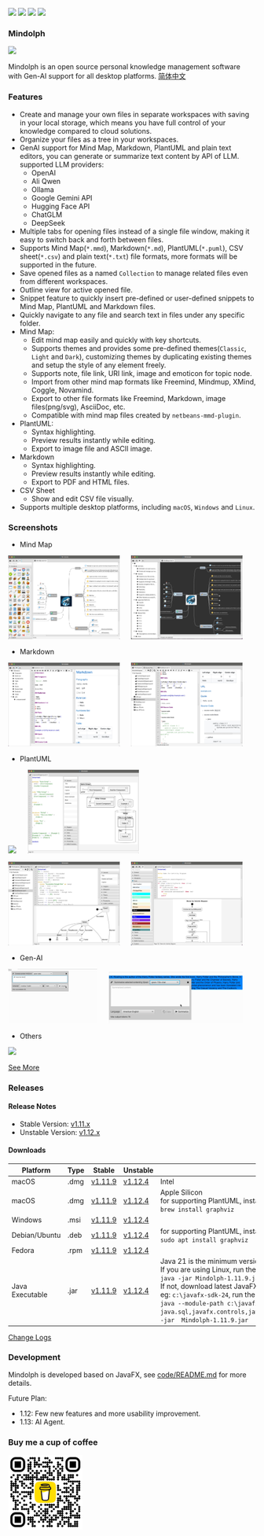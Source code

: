 <p>
	<a title="Releases" target="_blank" href="https://github.com/mindolph/Mindolph/releases"><img src="https://img.shields.io/github/release/mindolph/Mindolph.svg?style=flat-square&color=9CF"></a>
	<a title="Downloads" target="_blank" href="https://github.com/mindolph/Mindolph/releases"><img src="https://img.shields.io/github/downloads/mindolph/Mindolph/total.svg?style=flat-square&color=blueviolet"></a>
	<a title="GitHub Commits" target="_blank" href="https://github.com/mindolph/Mindolph/commits/main/"><img src="https://img.shields.io/github/commit-activity/m/mindolph/Mindolph.svg?style=flat-square"></a>
	<a title="Last Commit" target="_blank" href="https://github.com/mindolph/Mindolph/commits/main/"><img src="https://img.shields.io/github/last-commit/mindolph/Mindolph.svg?style=flat-square&color=FF9900"></a>
</p>

### Mindolph

![](./DemoWorkspace/app_30.png)

Mindolph is an open source personal knowledge management software with Gen-AI support for all desktop platforms. [简体中文](./docs/README_zh_CN.md)


### Features
* Create and manage your own files in separate workspaces with saving in your local storage, which means you have full control of your knowledge compared to cloud solutions.
* Organize your files as a tree in your workspaces.
* GenAI support for Mind Map, Markdown, PlantUML and plain text editors, you can generate or summarize text content by API of LLM. supported LLM providers:
	* OpenAI  
	* Ali Qwen  
	* Ollama  
	* Google Gemini API  
	* Hugging Face API  
	* ChatGLM  
	* DeepSeek
* Multiple tabs for opening files instead of a single file window, making it easy to switch back and forth between files.
* Supports Mind Map(`*.mmd`), Markdown(`*.md`), PlantUML(`*.puml`), CSV sheet(`*.csv`) and plain text(`*.txt`) file formats, more formats will be supported in the future.
* Save opened files  as a named `Collection` to manage related files even from different workspaces.
* Outline view for active opened file.
* Snippet feature to quickly insert pre-defined or user-defined snippets to Mind Map, PlantUML and Markdown files.
* Quickly navigate to any file and search text in files under any specific folder.
* Mind Map:
	* Edit mind map easily and quickly with key shortcuts.
	* Supports themes and provides some pre-defined themes(`Classic`, `Light` and `Dark`), customizing themes by duplicating existing themes and setup the style of any element freely.
	* Supports note, file link, URI link, image and emoticon for topic node.
	* Import from other mind map formats like Freemind, Mindmup, XMind, Coggle, Novamind.
	* Export to other file formats like Freemind, Markdown, image files(png/svg), AsciiDoc, etc.
	* Compatible with mind map files created by `netbeans-mmd-plugin`.
* PlantUML:
	* Syntax highlighting.
	* Preview results instantly while editing.
	* Export to image file and ASCII image.
* Markdown
	* Syntax highlighting.
	* Preview results instantly while editing.
	* Export to PDF and HTML files.
* CSV Sheet
	* Show and edit CSV file visually.
* Supports multiple desktop platforms, including `macOS`, `Windows` and `Linux`.


### Screenshots
* Mind Map
<p float="left">
	<img src="docs/screenshots/mindmap_light_snippet.jpg" width="45%"/>
	&nbsp;&nbsp;&nbsp;&nbsp;
	<img src="docs/screenshots/mindmap_dark_outline.jpg" width="45%"/>
</p>

* Markdown
<p float="left">
	<img src="docs/screenshots/markdown1.jpg" width="45%"/>
	&nbsp;&nbsp;&nbsp;&nbsp;
	<img src="docs/screenshots/markdown2.jpg" width="45%"/>
</p>

* PlantUML
<p float="left">
	<img src="docs/screenshots/puml_sequence.jpg" width="45%"/>
	&nbsp;&nbsp;&nbsp;&nbsp;
	<img src="docs/screenshots/puml_component2.jpg" width="45%"/>
</p>
<p float="left">
	<img src="docs/screenshots/puml_state.jpg" width="45%"/>
	&nbsp;&nbsp;&nbsp;&nbsp;
	<img src="docs/screenshots/puml_activity_snippet.jpg" width="45%"/>
</p>

* Gen-AI
<p float="left">
	<img src="docs/release-notes/v1.11/v1.11_genai_streaming.gif" width="36%"/>
	&nbsp;&nbsp;&nbsp;&nbsp;
	<img src="docs/release-notes/v1.11/v1.11_genai_summarize.gif" width="54%"/>
</p>

* Others
<p float="left">
	<img src="docs/screenshots/find_in_files.jpg" width="45%"/>
	&nbsp;&nbsp;&nbsp;&nbsp;
</p>

[See More](docs/screenshots.md)


### Releases

#### Release Notes

* Stable Version: [v1.11.x](docs/release-notes/v1.11/v1.11.md)
* Unstable Version: [v1.12.x](docs/release-notes/v1.12/v1.12.md)

#### Downloads

|Platform|Type|Stable|Unstable|Note|
|----|----|----|----|----|
|macOS|.dmg|[v1.11.9](https://github.com/mindolph/Mindolph/releases/download/v1.11.9/Mindolph-1.11.9-x64.dmg) |[v1.12.4](https://github.com/mindolph/Mindolph/releases/download/v1.12.4/Mindolph-1.12.4-x64.dmg) | Intel |
|macOS|.dmg|[v1.11.9](https://github.com/mindolph/Mindolph/releases/download/v1.11.9/Mindolph-1.11.9-aarch64.dmg) |[v1.12.4](https://github.com/mindolph/Mindolph/releases/download/v1.12.4/Mindolph-1.12.4-aarch64.dmg) | Apple Silicon </br>for supporting PlantUML, install graphviz first:</br>`brew install graphviz`|
|Windows|.msi|[v1.11.9](https://github.com/mindolph/Mindolph/releases/download/v1.11.9/Mindolph-1.11.9.msi) |[v1.12.4](https://github.com/mindolph/Mindolph/releases/download/v1.12.4/Mindolph-1.12.4.msi) | |
|Debian/Ubuntu|.deb|[v1.11.9](https://github.com/mindolph/Mindolph/releases/download/v1.11.9/Mindolph-1.11.9.deb)|[v1.12.4](https://github.com/mindolph/Mindolph/releases/download/v1.12.4/Mindolph-1.12.4.deb)|	for supporting PlantUML, install graphviz first:</br>  `sudo apt install graphviz`|
|Fedora|.rpm|[v1.11.9](https://github.com/mindolph/Mindolph/releases/download/v1.11.9/Mindolph-1.11.9.rpm)|[v1.12.4](https://github.com/mindolph/Mindolph/releases/download/v1.12.4/Mindolph-1.12.4.rpm)| |
|Java Executable|.jar|[v1.11.9](https://github.com/mindolph/Mindolph/releases/download/v1.11.9/Mindolph-1.11.9.jar)|[v1.12.4](https://github.com/mindolph/Mindolph/releases/download/v1.12.4/Mindolph-1.12.4.jar)| Java 21 is the minimum version to run this application. 	</br> If you are using Linux, run the jar like this:  </br> `java -jar Mindolph-1.11.9.jar`  </br> If not, download latest JavaFX SDK for your platform and extract to somewhere eg: `c:\javafx-sdk-24`, run the jar file like this:   </br> `java --module-path c:\javafx-sdk-24\lib --add-modules  java.sql,javafx.controls,javafx.fxml,javafx.swing,javafx.web,jdk.crypto.ec -jar  Mindolph-1.11.9.jar` |


[Change Logs](docs/change_logs.md)


### Development

Mindolph is developed based on JavaFX, see [code/README.md](code/README.md) for more details.

Future Plan:  

* 1.12: Few new features and more usability improvement.
* 1.13: AI Agent.

### Buy me a cup of coffee

<img src="docs/bmc_qr.png" width="30%"/>
